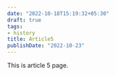 ```yaml
---
date: "2022-10-18T15:19:32+05:30"
draft: true
tags:
- history
title: Article5
publishDate: "2022-10-23"
---
```


This is article 5 page.
